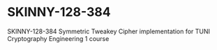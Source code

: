 # SKINNY-128-384

SKINNY-128-384 Symmetric Tweakey Cipher implementation for TUNI Cryptography Engineering 1 course
